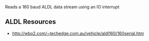 Reads a 160 baud ALDL data stream using an IO interrupt

## ALDL Resources

 * http://wbo2.com/~techedge.com.au/vehicle/aldl160/160serial.htm
